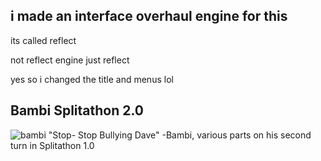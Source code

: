 ## i made an interface overhaul engine for this

its called reflect

not reflect engine just reflect

yes so i changed the title and menus lol

## Bambi Splitathon 2.0
![bambi](https://media.discordapp.net/attachments/616597540678270977/1062861937681117184/BambiSplitathonDownNew.png)
"Stop- Stop Bullying Dave"
-Bambi, various parts on his second turn in Splitathon 1.0